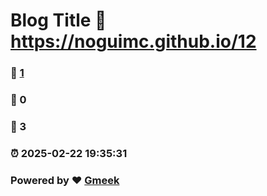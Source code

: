 # Blog Title :link: https://noguimc.github.io/12 
### :page_facing_up: [1](https://noguimc.github.io/12/tag.html) 
### :speech_balloon: 0 
### :hibiscus: 3 
### :alarm_clock: 2025-02-22 19:35:31 
### Powered by :heart: [Gmeek](https://github.com/Meekdai/Gmeek)
